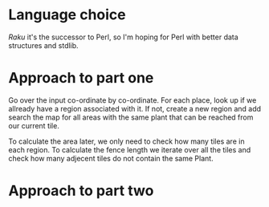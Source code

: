 # Language choice

*Raku* it's the successor to Perl, so I'm hoping for Perl with better data structures and stdlib.

# Approach to part one

Go over the input co-ordinate by co-ordinate. For each place, look up if we allready have a region associated with it. If not, create a new region and add search the map for all areas with the same plant that can be reached from our current tile.

To calculate the area later, we only need to check how many tiles are in each region. To calculate the fence length we iterate over all the tiles and check how many adjecent tiles do not contain the same Plant.


# Approach to part two


